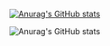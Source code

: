 <!--
**SeungRyeol/SeungRyeol** is a ✨ _special_ ✨ repository because its `README.md` (this file) appears on your GitHub profile.

Here are some ideas to get you started:

- 🔭 I’m currently working on ...
- 🌱 I’m currently learning ...
- 👯 I’m looking to collaborate on ...
- 🤔 I’m looking for help with ...
- 💬 Ask me about ...
- 📫 How to reach me: ...
- 😄 Pronouns: ...
- ⚡ Fun fact: ...
-->


[![Anurag's GitHub stats](https://github-readme-stats.vercel.app/api?username=SeungRyeol)](https://github.com/anuraghazra/github-readme-stats)


![Anurag's GitHub stats](https://github-readme-stats.vercel.app/api?username=SeungRyeol&show_icons=true&theme=blueberry)
